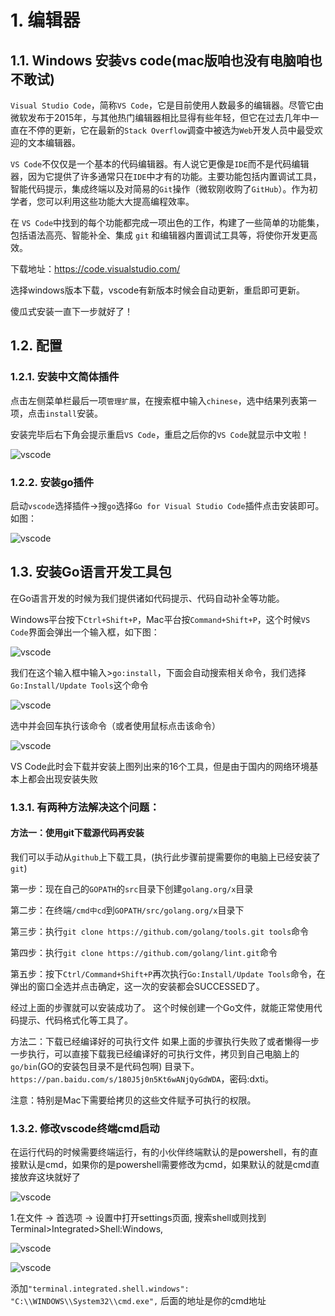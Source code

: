 # 1. 编辑器

## 1.1. Windows 安装vs code(mac版咱也没有电脑咱也不敢试)

`Visual Studio Code`，简称`VS Code`，它是目前使用人数最多的编辑器。尽管它由微软发布于2015年，与其他热门编辑器相比显得有些年轻，但它在过去几年中一直在不停的更新，它在最新的`Stack Overflow`调查中被选为`Web`开发人员中最受欢迎的文本编辑器。

`VS Code`不仅仅是一个基本的代码编辑器。有人说它更像是`IDE`而不是代码编辑器，因为它提供了许多通常只在`IDE`中才有的功能。主要功能包括内置调试工具，智能代码提示，集成终端以及对简易的`Git`操作（微软刚收购了`GitHub`）。作为初学者，您可以利用这些功能大大提高编程效率。

在 `VS Code`中找到的每个功能都完成一项出色的工作，构建了一些简单的功能集，包括语法高亮、智能补全、集成 `git` 和编辑器内置调试工具等，将使你开发更高效。

下载地址：https://code.visualstudio.com/

选择windows版本下载，vscode有新版本时候会自动更新，重启即可更新。

傻瓜式安装一直下一步就好了！

## 1.2. 配置

### 1.2.1. 安装中文简体插件

点击左侧菜单栏最后一项`管理扩展`，在搜索框中输入`chinese`，选中结果列表第一项，点击`install`安装。

安装完毕后右下角会提示重启`VS Code`，重启之后你的`VS Code`就显示中文啦！

![vscode](https://downloadflies.com//blog-img/fileName/vscode.gif)

### 1.2.2. 安装go插件

启动`vscode`选择插件->搜`go`选择`Go for Visual Studio Code`插件点击安装即可。如图：

![vscode](https://downloadflies.com//blog-img/fileName/8.png)

## 1.3. 安装Go语言开发工具包

在Go语言开发的时候为我们提供诸如代码提示、代码自动补全等功能。

Windows平台按下`Ctrl+Shift+P`，Mac平台按`Command+Shift+P`，这个时候`VS Code`界面会弹出一个输入框，如下图：

![vscode](https://downloadflies.com//blog-img/fileName/23.png)

我们在这个输入框中输入>`go:install`，下面会自动搜索相关命令，我们选择`Go:Install/Update Tools`这个命令

![vscode](https://downloadflies.com//blog-img/fileName/25.png)

选中并会回车执行该命令（或者使用鼠标点击该命令）

![vscode](https://downloadflies.com//blog-img/fileName/26.png)

VS Code此时会下载并安装上图列出来的16个工具，但是由于国内的网络环境基本上都会出现安装失败

### 1.3.1. 有两种方法解决这个问题：

#### 方法一：使用git下载源代码再安装

我们可以手动从`github`上下载工具，(执行此步骤前提需要你的电脑上已经安装了`git`)

第一步：现在自己的`GOPATH`的`src`目录下创建`golang.org/x`目录

第二步：在终端`/cmd中cd`到`GOPATH/src/golang.org/x`目录下

第三步：执行`git clone https://github.com/golang/tools.git tools`命令

第四步：执行`git clone https://github.com/golang/lint.git`命令

第五步：按下`Ctrl/Command+Shift+P`再次执行`Go:Install/Update Tools`命令，在弹出的窗口全选并点击确定，这一次的安装都会SUCCESSED了。

经过上面的步骤就可以安装成功了。 这个时候创建一个Go文件，就能正常使用代码提示、代码格式化等工具了。

方法二：下载已经编译好的可执行文件 如果上面的步骤执行失败了或者懒得一步一步执行，可以直接下载我已经编译好的可执行文件，拷贝到自己电脑上的 `go/bin`(GO的安装包目录不是代码包啊) 目录下。 `https://pan.baidu.com/s/180J5j0n5Kt6wANjQyGdWDA`，密码:dxti。

注意：特别是Mac下需要给拷贝的这些文件赋予可执行的权限。

### 1.3.2. 修改vscode终端cmd启动

在运行代码的时候需要终端运行，有的小伙伴终端默认的是powershell，有的直接默认是cmd，如果你的是powershell需要修改为cmd，如果默认的就是cmd直接放弃这块就好了

![vscode](https://downloadflies.com//blog-img/fileName/27.png)

1.在文件 -> 首选项 -> 设置中打开settings页面, 搜索shell或则找到Terminal>Integrated>Shell:Windows,

![vscode](https://downloadflies.com//blog-img/fileName/28.png)

![vscode](https://downloadflies.com//blog-img/fileName/29.png)

添加`"terminal.integrated.shell.windows": "C:\\WINDOWS\\System32\\cmd.exe",` 后面的地址是你的cmd地址